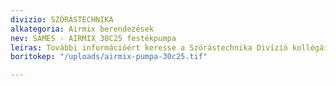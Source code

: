 ```yaml
---
divizio: SZÓRÁSTECHNIKA
alkategoria: Airmix berendezések
nev: SAMES - AIRMIX 30C25 festékpumpa
leiras: További információért keresse a Szórástechnika Divízió kollégáit
boritokep: "/uploads/airmix-pumpa-30c25.tif"

---
```

